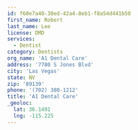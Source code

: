 ```yaml
---
id: f60e7a40-30ed-42a4-8eb1-f8a54d441b50
first_name: Robert
last_name: Lee
license: DMD
services:
  - Dentist
category: Dentists
org_name: 'A1 Dental Care'
address: '7780 S Jones Blvd'
city: 'Las Vegas'
state: NV
zip: '89139'
phone: '(702) 380-1212'
title: 'A1 Dental Care'
_geoloc:
  lat: 36.1491
  lng: -115.225
---
```

